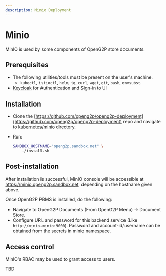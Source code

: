 ```yaml
---
description: Minio Deployment
---
```


# Minio

MinIO is used by some components of OpenG2P store documents.

## Prerequisites

* The following utilities/tools must be present on the user's machine.
  * `kubectl`, `istioctl`, `helm`, `jq`, `curl`, `wget`, `git`, `bash`, `envsubst`.
* [Keycloak](keycloak.md) for Authentication and Sign-in to UI

## Installation

* Clone the [https://github.com/openg2p/openg2p-deployment](https://github.com/openg2p/openg2p-deployment) repo and navigate to [kubernetes/minio](https://github.com/OpenG2P/openg2p-deployment/tree/main/kubernetes/minio) directory.
*   Run:

    ```bash
    SANDBOX_HOSTNAME="openg2p.sandbox.net" \
        ./install.sh
    ```

## Post-installation

After installation is successful, MinIO console will be accessible at https://minio.openg2p.sandbox.net, depending on the hostname given above.

Once OpenG2P PBMS is installed, do the following:

* Navigate to OpenG2P Documents (From OpenG2P Menu) -> Document Store.
* Configure URL and password for this backend service (Like `http://minio.minio:9000`). Password and account-id/username can be obtained from the secrets in minio namespace.

## Access control

MinIO's RBAC may be used to grant access to users.

TBD
